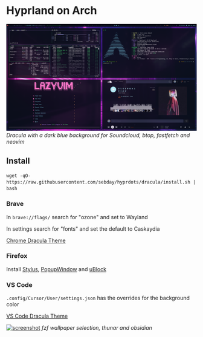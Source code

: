 # Hyprland on Arch

[![screenshot](https://raw.githubusercontent.com/sebday/hyprdots/refs/heads/dracula/.config/hypr/hypr_dracula_screenshot2.png)](https://raw.githubusercontent.com/sebday/hyprdots/refs/heads/dracula/.config/hypr/hypr_dracula_screenshot2.png)
*Dracula with a dark blue background for Soundcloud, btop, fastfetch and neovim*

## Install 

`wget -qO- https://raw.githubusercontent.com/sebday/hyprdots/dracula/install.sh | bash`

### Brave

In `brave://flags/` search for "ozone" and set to Wayland

In settings search for "fonts" and set the default to Caskaydia

[Chrome Dracula Theme](https://chromewebstore.google.com/detail/dracula-chrome-theme/gfapcejdoghpoidkfodoiiffaaibpaem?hl=en-GB)

### Firefox

Install [Stylus](https://addons.mozilla.org/en-GB/firefox/addon/styl-us/), [PopupWindow](https://addons.mozilla.org/en-GB/firefox/addon/popup-window/) and [uBlock](https://github.com/gorhill/uBlock#ublock-origin)

### VS Code

`.config/Cursor/User/settings.json` has the overrides for the background color  

[VS Code Dracula Theme](https://draculatheme.com/visual-studio-code)

[![screenshot](https://raw.githubusercontent.com/sebday/hyprdots/refs/heads/dracula/.config/hypr/hypr_dracula_screenshot3.png)](https://raw.githubusercontent.com/sebday/hyprdots/refs/heads/dracula/.config/hypr/hypr_dracula_screenshot3.png)
*fzf wallpaper selection, thunar and obsidian*
